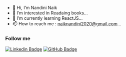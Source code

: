 - 👋 Hi, I’m Nandini Naik
- 👀 I’m interested in Readaing books...
- 🌱 I’m currently learning ReactJS...
- 📫 How to reach me : naiknandini2020@gmail.com...

<!---
nandini-naik09/nandini-naik09 is a ✨ special ✨ repository because its `README.md` (this file) appears on your GitHub profile.
You can click the Preview link to take a look at your changes.
--->
### Follow me

[![Linkedin Badge](https://img.shields.io/badge/-Nandini-Naik-blue?style=flat-circle&logo=Linkedin&logoColor=white&link=https://www.linkedin.com/in/nandini-naik/)](https://www.linkedin.com/in/nandini-naik/) 
[![GitHub Badge](https://img.shields.io/badge/-@Nandini-Naik-24292e?style=flat-circle&labelColor=24292e&logo=github&logoColor=white&link=https://github.com/nandini-naik09)](https://github.com/nandini-naik09) 
